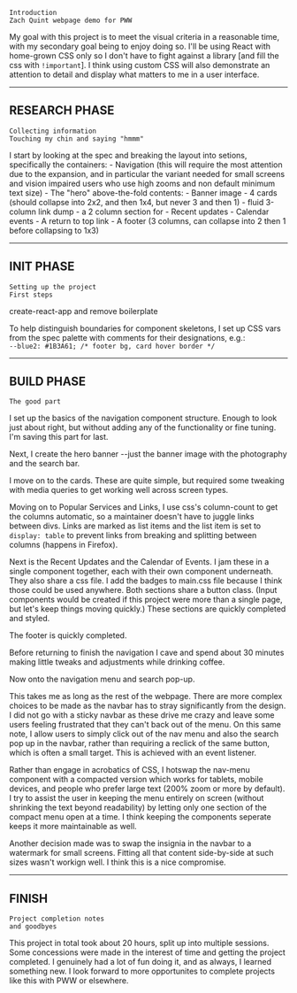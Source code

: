 	
	Introduction
	Zach Quint webpage demo for PWW

My goal with this project is to meet the visual criteria in a reasonable time,
with my secondary goal being to enjoy doing so. I'll be using React with
home-grown CSS only so I don't have to fight against a library [and fill the
css with `!important`]. I think using custom CSS will also demonstrate an
attention to detail and display what matters to me in a user interface.


----------------------------------------
## RESEARCH PHASE

	Collecting information
	Touching my chin and saying "hmmm"

I start by looking at the spec and breaking the layout into setions,
specifically the containers:
	- Navigation 	(this will require the most attention due to 
			the expansion, and in particular the variant
			needed for small screens and vision impaired
			users who use high zooms and non default minimum
			text size)
	- The "hero" above-the-fold contents:
		- Banner image
		- 4 cards	(should collapse into 2x2, and then 1x4,
				but never 3 and then 1)
	- fluid 3-column link dump
	- a 2 column section for
		- Recent updates
		- Calendar events
	- A return to top link
	- A footer	(3 columns, can collapse into 2 then 1 before
			collapsing to 1x3)


----------------------------------------
## INIT PHASE

	Setting up the project
	First steps

create-react-app and remove boilerplate

To help distinguish boundaries for component skeletons, I set up CSS vars
from the spec palette with comments for their designations, e.g.:  
`--blue2: #1B3A61; /* footer bg, card hover border */`




----------------------------------------
## BUILD PHASE

	The good part

I set up the basics of the navigation component structure. Enough to look just
about right, but without adding any of the functionality or fine tuning. I'm
saving this part for last.

Next, I create the hero banner --just the banner image with the photography and
the search bar.

I move on to the cards. These are quite simple, but required some tweaking with
media queries to get working well across screen types.

Moving on to Popular Services and Links, I use css's column-count to get the
columns automatic, so a maintainer doesn't have to juggle links between divs.
Links are marked as list items and the list item is set to `display: table` to
prevent links from breaking and splitting between columns (happens in Firefox).

Next is the Recent Updates and the Calendar of Events. I jam these in a single
component together, each with their own component underneath. They also share
a css file. I add the badges to main.css file because I think those could be
used anywhere. Both sections share a button class. (Input components
would be created if this project were more than a single page, but let's keep
things moving quickly.) These sections are quickly completed and styled.

The footer is quickly completed.

Before returning to finish the navigation I cave and spend about 30 minutes
making little tweaks and adjustments while drinking coffee.

Now onto the navigation menu and search pop-up.

This takes me as long as the rest of the webpage. There are more complex
choices to be made as the navbar has to stray significantly from the design.
I did not go with a sticky navbar as these drive me crazy and leave some
users feeling frustrated that they can't back out of the menu. On this same
note, I allow users to simply click out of the nav menu and also the search pop
up in the navbar, rather than requiring a reclick of the same button, which
is often a small target. This is achieved with an event listener.

Rather than engage in acrobatics of CSS, I hotswap the nav-menu component
with a compacted version which works for tablets, mobile devices, and people
who prefer large text (200% zoom or more by default). I try to assist the user
in keeping the menu entirely on screen (without shrinking the text beyond
readability) by letting only one section of the compact menu open at a time.
I think keeping the components seperate keeps it more maintainable as well.

Another decision made was to swap the insignia in the navbar to a watermark
for small screens. Fitting all that content side-by-side at such sizes wasn't
workign well. I think this is a nice compromise.


----------------------------------------
## FINISH

	Project completion notes
	and goodbyes

This project in total took about 20 hours, split up into multiple sessions. Some
concessions were made in the interest of time and getting the project completed.
I genuinely had a lot of fun doing it, and as always, I learned something new.
I look forward to more opportunites to complete projects like this with PWW or elsewhere.
